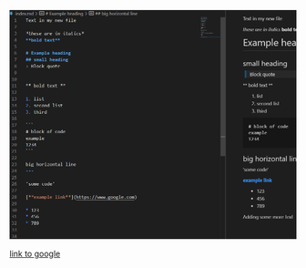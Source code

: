 ![Image](https://github.com/andrewdai1/cse15l-lab-reports/blob/main/Screenshot%202022-01-13%20141159.png)

[link to google](https://www.google.com)